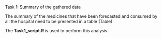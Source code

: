 Task 1: Summary of the gathered data

The summary of the medicines that have been forecasted and consumed by all the hospital need to be presented in a table (Table)

The **Task1_script.R** is used to perform this analysis
